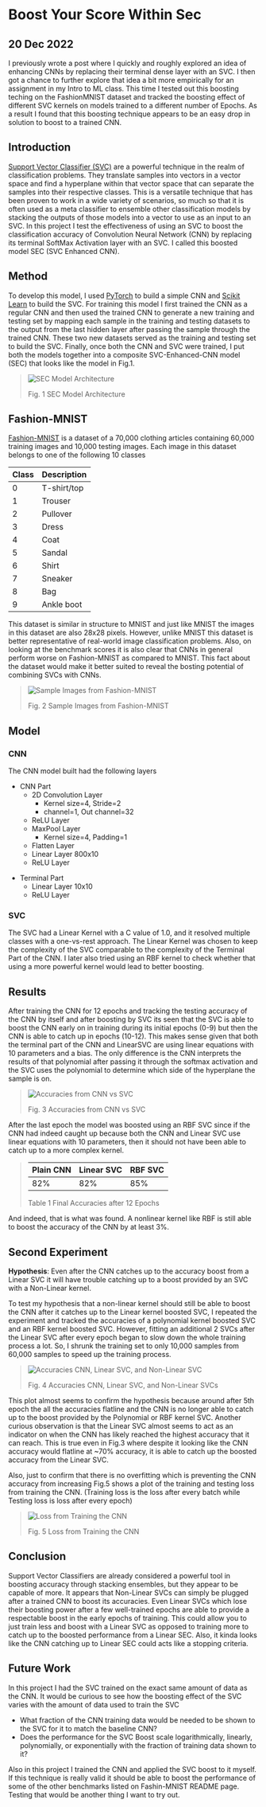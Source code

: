 <h1 class="blog-title">Boost Your Score Within Sec</h1>
<h2 class="blog-subtitle">20 Dec 2022</h2>

I previously wrote a post where I quickly and roughly explored an idea of enhancing CNNs by replacing their terminal dense layer with an SVC. I then got a chance to further explore that idea a bit more empirically for an assignment in my Intro to ML class. This time I tested out this boosting teching on the FashionMNIST dataset and tracked the boosting effect of different SVC kernels on models trained to a different number of Epochs. As a result I found that this boosting technique appears to be an easy drop in solution to boost to a trained CNN.

## Introduction

[Support Vector Classifier (SVC)](https://scikit-learn.org/stable/modules/svm.html) are a powerful technique in the realm of classification problems. They translate samples into vectors in a vector space and find a hyperplane within that vector space that can separate the samples into their respective classes. This is a versatile technique that has been proven to work in a wide variety of scenarios, so much so that it is often used as a meta classifier to ensemble other classification models by stacking the outputs of those models into a vector to use as an input to an SVC. In this project I test the effectiveness of using an SVC to boost the classification accuracy of Convolution Neural Network (CNN) by replacing its terminal SoftMax Activation layer with an SVC. I called this boosted model SEC (SVC Enhanced CNN).

## Method

To develop this model, I used [PyTorch](https://pytorch.org/tutorials/beginner/basics/quickstart_tutorial.html#creating-models) to build a simple CNN and [Scikit Learn](https://scikit-learn.org/stable/modules/svm.html) to build the SVC. For training this model I first trained the CNN as a regular CNN and then used the trained CNN to generate a new training and testing set by mapping each sample in the training and testing datasets to the output from the last hidden layer after passing the sample through the trained CNN. These two new datasets served as the training and testing set to build the SVC. Finally, once both the CNN and SVC were trained, I put both the models together into a composite SVC-Enhanced-CNN model (SEC) that looks like the model in Fig.1.
> ![SEC Model Architecture](boost_your_score_within_SECs/SVC_powered_by_CNN_generic.png)
>
> Fig. 1 SEC Model Architecture

## Fashion-MNIST

[Fashion-MNIST](https://github.com/zalandoresearch/fashion-mnist) is a dataset of a 70,000 clothing articles containing 60,000 training images and 10,000 testing images. Each image in this dataset belongs to one of the following 10 classes

| Class | Description |
|:------|:------------|
|0      |T-shirt/top
|1      |Trouser
|2      |Pullover
|3      |Dress
|4      |Coat
|5      |Sandal
|6      |Shirt
|7      |Sneaker
|8      |Bag
|9      |Ankle boot

This dataset is similar in structure to MNIST and just like MNIST the images in this dataset are also 28x28 pixels. However, unlike MNIST this dataset is better representative of real-world image classification problems. Also, on looking at the benchmark scores it is also clear that CNNs in general perform worse on Fashion-MNIST as compared to MNIST. This fact about the dataset would make it better suited to reveal the bosting potential of combining SVCs with CNNs.

> ![Sample Images from Fashion-MNIST](boost_your_score_within_SECs/FashionMNIST_sample.png)
>
> Fig. 2 Sample Images from Fashion-MNIST

## Model

### CNN

The CNN model built had the following layers

- CNN Part
	* 2D Convolution Layer
		* Kernel size=4, Stride=2
		* channel=1, Out channel=32
	* ReLU Layer
	* MaxPool Layer
		* Kernel size=4, Padding=1
	* Flatten Layer
	* Linear Layer 800x10
	* ReLU Layer
* Terminal Part
	* Linear Layer 10x10
	* ReLU Layer

### SVC

The SVC had a Linear Kernel with a C value of 1.0, and it resolved multiple classes with a one-vs-rest approach. The Linear Kernel was chosen to keep the complexity of the SVC comparable to the complexity of the Terminal Part of the CNN. I later also tried using an RBF kernel to check whether that using a more powerful kernel would lead to better boosting.

## Results

After training the CNN for 12 epochs and tracking the testing accuracy of the CNN by itself and after boosting by SVC its seen that the SVC is able to boost the CNN early on in training during its initial epochs (0-9) but then the CNN is able to catch up in epochs (10-12). This makes sense given that both the terminal part of the CNN and LinearSVC are using linear equations with 10 parameters and a bias. The only difference is the CNN interprets the results of that polynomial after passing it through the softmax activation and the SVC uses the polynomial to determine which side of the hyperplane the sample is on.

> ![Accuracies from CNN vs SVC](boost_your_score_within_SECs/CNN_vs_LinearSEC_noTrans.png)
>
> Fig. 3 Accuracies from CNN vs SVC

After the last epoch the model was boosted using an RBF SVC since if the CNN had indeed caught up because both the CNN and Linear SVC use linear equations with 10 parameters, then it should not have been able to catch up to a more complex kernel.

> | Plain CNN | Linear SVC | RBF SVC |
> |:----------|:-----------|:--------|
> | 82%       | 82%        | 85%     |
>
> Table 1 Final Accuracies after 12 Epochs

And indeed, that is what was found. A nonlinear kernel like RBF is still able to boost the accuracy of the CNN by at least 3%.

## Second Experiment

**Hypothesis**: Even after the CNN catches up to the accuracy boost from a Linear SVC it will have trouble catching up to a boost provided by an SVC with a Non-Linear kernel.

To test my hypothesis that a non-linear kernel should still be able to boost the CNN after it catches up to the Linear kernel boosted SVC, I repeated the experiment and tracked the accuracies of a polynomial kernel boosted SVC and an RBF kernel boosted SVC. However, fitting an additional 2 SVCs after the Linear SVC after every epoch began to slow down the whole training process a lot. So, I shrunk the training set to only 10,000 samples from 60,000 samples to speed up the training process.

> ![Accuracies CNN, Linear SVC, and Non-Linear SVC](boost_your_score_within_SECs/CNN_vs_Linear_Poly_RBF_SEC_noTrans.png)
>
> Fig. 4 Accuracies CNN, Linear SVC, and Non-Linear SVCs

This plot almost seems to confirm the hypothesis because around after 5th epoch the all the accuracies flatline and the CNN is no longer able to catch up to the boost provided by the Polynomial or RBF kernel SVC. Another curious observation is that the Linear SVC almost seems to act as an indicator on when the CNN has likely reached the highest accuracy that it can reach. This is true even in Fig.3 where despite it looking like the CNN accuracy would flatline at ~70% accuracy, it is able to catch up the boosted accuracy from the Linear SVC.

Also, just to confirm that there is no overfitting which is preventing the CNN accuracy from increasing Fig.5 shows a plot of the training and testing loss from training the CNN. (Training loss is the loss after every batch while Testing loss is loss after every epoch)

> ![Loss from Training the CNN](boost_your_score_within_SECs/CNN_loss_noTrans.png)
>
> Fig. 5 Loss from Training the CNN

## Conclusion

Support Vector Classifiers are already considered a powerful tool in boosting accuracy through stacking ensembles, but they appear to be capable of more. It appears that Non-Linear SVCs can simply be plugged after a trained CNN to boost its accuracies. Even Linear SVCs which lose their boosting power after a few well-trained epochs are able to provide a respectable boost in the early epochs of training. This could allow you to just train less and boost with a Linear SVC as opposed to training more to catch up to the boosted performance from a Linear SEC. Also, it kinda looks like the CNN catching up to Linear SEC could acts like a stopping criteria.

## Future Work

In this project I had the SVC trained on the exact same amount of data as the CNN. It would be curious to see how the boosting effect of the SVC varies with the amount of data used to train the SVC

- What fraction of the CNN training data would be needed to be shown to the SVC for it to match the baseline CNN?
- Does the performance for the SVC Boost scale logarithmically, linearly, polynomially, or exponentially with the fraction of training data shown to it?

Also in this project I trained the CNN and applied the SVC boost to it myself. If this technique is really valid it should be able to boost the performance of some of the other benchmarks listed on Fashin-MNIST README page. Testing that would be another thing I want to try out.
